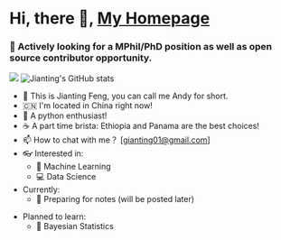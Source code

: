 # Hi, there :wave:, [My Homepage](http://www.jiantingfeng.vip)
### :eyes: Actively looking for a MPhil/PhD position as well as open source contributor opportunity.
![](https://komarev.com/ghpvc/?username=JiantingFeng&color=blueviolet)
![Jianting's GitHub stats](https://github-readme-stats.vercel.app/api?username=JiantingFeng&show_icons=true&theme=dracula)

- :telescope: This is Jianting Feng, you can call me Andy for short. 
- :cn: I'm located in China right now!
- :snake: A python enthusiast!
- :coffee: A part time brista: Ethiopia and Panama are the best choices!
- :mailbox: How to chat with me？ [gianting01@gmail.com]
- :eyeglasses: Interested in:
  - :slot_machine: Machine Learning
  - :computer: Data Science
- Currently:
  - :seedling: Preparing for notes (will be posted later)
<!--   - :bulb: Theoretical Machine Learning  -->
- Planned to learn:
  - :watermelon: Bayesian Statistics
<!-- - Living with my Beagle dog :dog2:!
- Dream to travel: :jp:, :us:, :uk: and :ca:
 -->
